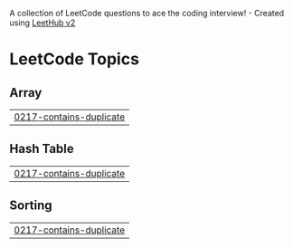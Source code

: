 A collection of LeetCode questions to ace the coding interview! - Created using [LeetHub v2](https://github.com/arunbhardwaj/LeetHub-2.0)
<!---LeetCode Topics Start-->
# LeetCode Topics
## Array
|  |
| ------- |
| [0217-contains-duplicate](https://github.com/FaresEdres/LeetCode-Practice/tree/master/0217-contains-duplicate) |
## Hash Table
|  |
| ------- |
| [0217-contains-duplicate](https://github.com/FaresEdres/LeetCode-Practice/tree/master/0217-contains-duplicate) |
## Sorting
|  |
| ------- |
| [0217-contains-duplicate](https://github.com/FaresEdres/LeetCode-Practice/tree/master/0217-contains-duplicate) |
<!---LeetCode Topics End-->